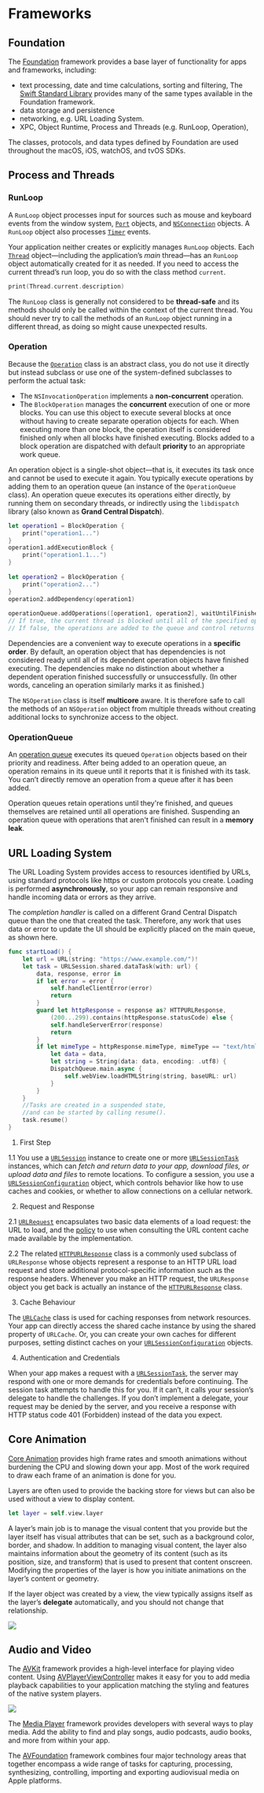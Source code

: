 # Frameworks

## Foundation

The [Foundation](https://developer.apple.com/documentation/foundation) framework provides a base layer of functionality for apps and frameworks, including:

* text processing, date and time calculations, sorting and filtering, The [Swift Standard Library](https://developer.apple.com/documentation/swift/swift_standard_library) provides many of the same types available in the Foundation framework.
* data storage and persistence
* networking, e.g. URL Loading System.
* XPC, Object Runtime, Process and Threads \(e.g. RunLoop,  Operation\), 

The classes, protocols, and data types defined by Foundation are used throughout the macOS, iOS, watchOS, and tvOS SDKs.

## Process and Threads

### RunLoop

A `RunLoop` object processes input for sources such as mouse and keyboard events from the window system, [`Port`](https://developer.apple.com/documentation/foundation/port) objects, and [`NSConnection`](https://developer.apple.com/documentation/foundation/nsconnection) objects. A `RunLoop` object also processes [`Timer`](https://developer.apple.com/documentation/foundation/timer) events.

Your application neither creates or explicitly manages `RunLoop` objects. Each [`Thread`](https://developer.apple.com/documentation/foundation/thread) object—including the application’s _main_ thread—has an `RunLoop` object automatically created for it as needed. If you need to access the current thread’s run loop, you do so with the class method `current`.

```swift
print(Thread.current.description)
```

The `RunLoop` class is generally not considered to be **thread-safe** and its methods should only be called within the context of the current thread. You should never try to call the methods of an `RunLoop` object running in a different thread, as doing so might cause unexpected results.

### Operation

Because the [`Operation`](https://developer.apple.com/documentation/foundation/operation) class is an abstract class, you do not use it directly but instead subclass or use one of the system-defined subclasses to perform the actual task:

* The `NSInvocationOperation` implements a **non-concurrent** operation.
* The `BlockOperation` manages the **concurrent** execution of one or more blocks. You can use this object to execute several blocks at once without having to create separate operation objects for each. When executing more than one block, the operation itself is considered finished only when all blocks have finished executing. Blocks added to a block operation are dispatched with default **priority** to an appropriate work queue.

An operation object is a single-shot object—that is, it executes its task once and cannot be used to execute it again. You typically execute operations by adding them to an operation queue \(an instance of the `OperationQueue` class\). An operation queue executes its operations either directly, by running them on secondary threads, or indirectly using the `libdispatch` library \(also known as **Grand Central Dispatch**\).

```swift
let operation1 = BlockOperation {
    print("operation1...")
}
operation1.addExecutionBlock {
    print("operation1.1...")
}
        
let operation2 = BlockOperation {
    print("operation2...")
}
operation2.addDependency(operation1)
        
operationQueue.addOperations([operation1, operation2], waitUntilFinished: false)
// If true, the current thread is blocked until all of the specified operations finish executing.
// If false, the operations are added to the queue and control returns immediately to the caller.
```

Dependencies are a convenient way to execute operations in a **specific order**. By default, an operation object that has dependencies is not considered ready until all of its dependent operation objects have finished executing. The dependencies make no distinction about whether a dependent operation finished successfully or unsuccessfully. \(In other words, canceling an operation similarly marks it as finished.\)

The `NSOperation` class is itself **multicore** aware. It is therefore safe to call the methods of an `NSOperation` object from multiple threads without creating additional locks to synchronize access to the object.

### OperationQueue

An [operation queue](https://developer.apple.com/documentation/foundation/operationqueue) executes its queued `Operation` objects based on their priority and readiness. After being added to an operation queue, an operation remains in its queue until it reports that it is finished with its task. You can’t directly remove an operation from a queue after it has been added.

Operation queues retain operations until they're finished, and queues themselves are retained until all operations are finished. Suspending an operation queue with operations that aren't finished can result in a **memory leak**.

## **URL Loading System**

The URL Loading System provides access to resources identified by URLs, using standard protocols like https or custom protocols you create. Loading is performed **asynchronously**, so your app can remain responsive and handle incoming data or errors as they arrive.

The _completion_ _handler_ is called on a different Grand Central Dispatch queue than the one that created the task. Therefore, any work that uses data or error to update the UI should be explicitly placed on the main queue, as shown here.

```swift
func startLoad() {
    let url = URL(string: "https://www.example.com/")!
    let task = URLSession.shared.dataTask(with: url) { 
        data, response, error in
        if let error = error {
            self.handleClientError(error)
            return
        }
        guard let httpResponse = response as? HTTPURLResponse,
            (200...299).contains(httpResponse.statusCode) else {
            self.handleServerError(response)
            return
        }
        if let mimeType = httpResponse.mimeType, mimeType == "text/html",
            let data = data,
            let string = String(data: data, encoding: .utf8) {
            DispatchQueue.main.async {
                self.webView.loadHTMLString(string, baseURL: url)
            }
        }
    }
    //Tasks are created in a suspended state, 
    //and can be started by calling resume().
    task.resume()
}
```

1. First Step

1.1  You use a [`URLSession`](https://developer.apple.com/documentation/foundation/urlsession) instance to create one or more [`URLSessionTask`](https://developer.apple.com/documentation/foundation/urlsessiontask) instances, which can _fetch and return data to your app, download files, or upload data and files_ to remote locations. To configure a session, you use a [`URLSessionConfiguration`](https://developer.apple.com/documentation/foundation/urlsessionconfiguration) object, which controls behavior like how to use caches and cookies, or whether to allow connections on a cellular network.

2. Request and Response

2.1 [`URLRequest`](https://developer.apple.com/documentation/foundation/urlrequest) encapsulates two basic data elements of a load request: the URL to load, and the [policy](https://developer.apple.com/documentation/foundation/nsurlrequest/cachepolicy) to use when consulting the URL content cache made available by the implementation.

2.2 The related [`HTTPURLResponse`](https://developer.apple.com/documentation/foundation/httpurlresponse) class is a commonly used subclass of `URLResponse` whose objects represent a response to an HTTP URL load request and store additional protocol-specific information such as the response headers. Whenever you make an HTTP request, the `URLResponse` object you get back is actually an instance of the [`HTTPURLResponse`](https://developer.apple.com/documentation/foundation/httpurlresponse) class.

3. Cache Behaviour

The [`URLCache`](https://developer.apple.com/documentation/foundation/urlcache) class is used for caching responses from network resources. Your app can directly access the shared cache instance by using the shared property of `URLCache`. Or, you can create your own caches for different purposes, setting distinct caches on your [`URLSessionConfiguration`](https://developer.apple.com/documentation/foundation/urlsessionconfiguration) objects.

4. Authentication and Credentials

When your app makes a request with a [`URLSessionTask`](https://developer.apple.com/documentation/foundation/urlsessiontask), the server may respond with one or more demands for credentials before continuing. The session task attempts to handle this for you. If it can’t, it calls your session’s delegate to handle the challenges. If you don’t implement a delegate, your request may be denied by the server, and you receive a response with HTTP status code 401 \(Forbidden\) instead of the data you expect.

## **Core Animation**

[Core Animation](https://developer.apple.com/documentation/quartzcore) provides high frame rates and smooth animations without burdening the CPU and slowing down your app. Most of the work required to draw each frame of an animation is done for you.

Layers are often used to provide the backing store for views but can also be used without a view to display content. 

```swift
let layer = self.view.layer
```

A layer’s main job is to manage the visual content that you provide but the layer itself has visual attributes that can be set, such as a background color, border, and shadow. In addition to managing visual content, the layer also maintains information about the geometry of its content \(such as its position, size, and transform\) that is used to present that content onscreen. Modifying the properties of the layer is how you initiate animations on the layer’s content or geometry.

If the layer object was created by a view, the view typically assigns itself as the layer’s **delegate** automatically, and you should not change that relationship.

![](../../.gitbook/assets/1yjo6.png)

## Audio and Video

The [AVKit](https://developer.apple.com/documentation/avkit) framework provides a high-level interface for playing video content. Using [AVPlayerViewController](https://developer.apple.com/documentation/avkit/avplayerviewcontroller) makes it easy for you to add media playback capabilities to your application matching the styling and features of the native system players.

![](../../.gitbook/assets/screen-shot-2018-10-30-at-11.59.54-am.png)

The [Media Player](https://developer.apple.com/documentation/mediaplayer) framework provides developers with several ways to play media. Add the ability to find and play songs, audio podcasts, audio books, and more from within your app.

The [AVFoundation](https://developer.apple.com/documentation/avfoundation) framework combines four major technology areas that together encompass a wide range of tasks for capturing, processing, synthesizing, controlling, importing and exporting audiovisual media on Apple platforms.



